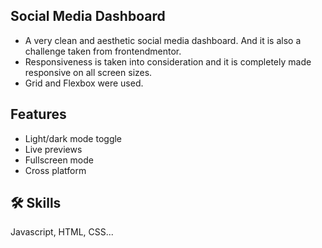 ## Social Media Dashboard
- A very clean and aesthetic social media dashboard. And it is also a challenge taken from frontendmentor.
- Responsiveness is taken into consideration and it is completely made responsive on all screen sizes.
- Grid and Flexbox were used.


## Features

- Light/dark mode toggle
- Live previews
- Fullscreen mode
- Cross platform

## 🛠 Skills
Javascript, HTML, CSS...
